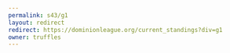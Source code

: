 ```yaml
---
permalink: s43/g1
layout: redirect
redirect: https://dominionleague.org/current_standings?div=g1
owner: truffles
---
```

